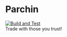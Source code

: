 # Parchin
[![Build and Test](https://github.com/emranprojects/parchin/actions/workflows/build-and-test.yml/badge.svg)](https://github.com/emranprojects/parchin/actions/workflows/build-and-test.yml)  
Trade with those you trust!

